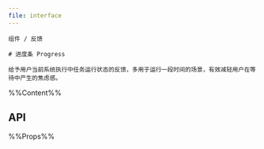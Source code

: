 ```yaml
---
file: interface
---
```


`````
组件 / 反馈

# 进度条 Progress

给予用户当前系统执行中任务运行状态的反馈，多用于运行一段时间的场景，有效减轻用户在等待中产生的焦虑感。
`````

%%Content%%

## API

%%Props%%
